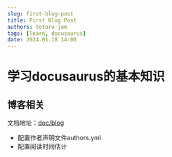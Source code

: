 ```yaml
---
slug: first-blog-post
title: First Blog Post
authors: totoro-jam
tags: [learn, docusaurus]
date: 2024.01.18 14:00
---
```


# 学习docusaurus的基本知识

## 博客相关

文档地址：[doc/blog](https://docusaurus.io/zh-CN/docs/blog#blog-post-date)

- 配置作者声明文件authors.yml
- 配置阅读时间估计


